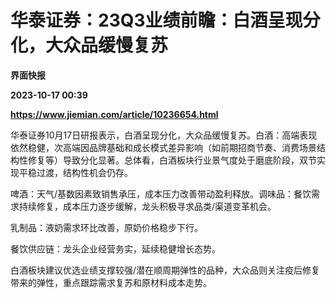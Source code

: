 # 华泰证券：23Q3业绩前瞻：白酒呈现分化，大众品缓慢复苏
**界面快报**

**2023-10-17 00:39**

**https://www.jiemian.com/article/10236654.html**

华泰证券10月17日研报表示，白酒呈现分化，大众品缓慢复苏。白酒：高端表现依然稳健，次高端因品牌基础和成长模式差异影响（如前期招商节奏、消费场景结构性修复等）导致分化显著。总体看，白酒板块行业景气度处于磨底阶段，双节实现平稳过渡，结构性机会仍存。

啤酒：天气/基数因素致销售承压，成本压力改善带动盈利释放。调味品：餐饮需求持续修复，成本压力逐步缓解，龙头积极寻求品类/渠道变革机会。

乳制品：液奶需求环比改善，原奶价格稳步下行。

餐饮供应链：龙头企业经营务实，延续稳健增长态势。

白酒板块建议优选业绩支撑较强/潜在顺周期弹性的品种，大众品则关注疫后修复带来的弹性，重点跟踪需求复苏和原材料成本走势。